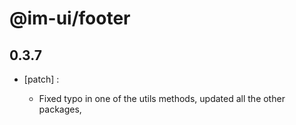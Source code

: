 # @im-ui/footer

## 0.3.7
- [patch] :

  - Fixed typo in one of the utils methods, updated all the other packages,

